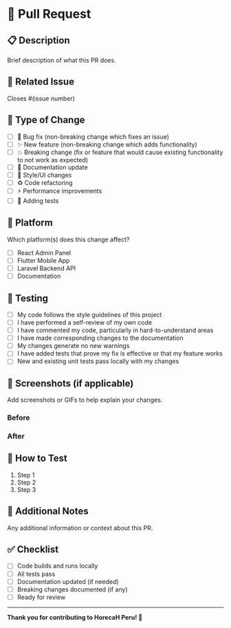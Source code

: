 # 🚀 Pull Request

## 📋 Description
Brief description of what this PR does.

## 🔗 Related Issue
Closes #(issue number)

## 🧪 Type of Change
- [ ] 🐛 Bug fix (non-breaking change which fixes an issue)
- [ ] ✨ New feature (non-breaking change which adds functionality)
- [ ] 💥 Breaking change (fix or feature that would cause existing functionality to not work as expected)
- [ ] 📖 Documentation update
- [ ] 🎨 Style/UI changes
- [ ] ♻️ Code refactoring
- [ ] ⚡ Performance improvements
- [ ] 🧪 Adding tests

## 📱 Platform
Which platform(s) does this change affect?
- [ ] React Admin Panel
- [ ] Flutter Mobile App
- [ ] Laravel Backend API
- [ ] Documentation

## 🧪 Testing
- [ ] My code follows the style guidelines of this project
- [ ] I have performed a self-review of my own code
- [ ] I have commented my code, particularly in hard-to-understand areas
- [ ] I have made corresponding changes to the documentation
- [ ] My changes generate no new warnings
- [ ] I have added tests that prove my fix is effective or that my feature works
- [ ] New and existing unit tests pass locally with my changes

## 📸 Screenshots (if applicable)
Add screenshots or GIFs to help explain your changes.

### Before
<!-- Screenshot or description of before state -->

### After
<!-- Screenshot or description of after state -->

## 🔄 How to Test
1. Step 1
2. Step 2
3. Step 3

## 📝 Additional Notes
Any additional information or context about this PR.

## ✅ Checklist
- [ ] Code builds and runs locally
- [ ] All tests pass
- [ ] Documentation updated (if needed)
- [ ] Breaking changes documented (if any)
- [ ] Ready for review

---

**Thank you for contributing to HorecaH Peru! 🙏** 
